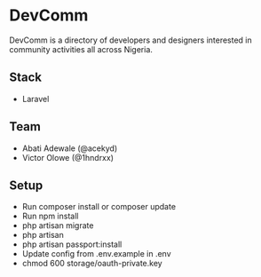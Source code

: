 # DevComm

DevComm is a directory of developers and designers interested in community activities all across Nigeria.

## Stack
- Laravel


## Team

- Abati Adewale (@acekyd)
- Victor Olowe (@1hndrxx)

## Setup

- Run composer install or composer update
- Run npm install
- php artisan migrate
- php artisan
- php artisan passport:install
- Update config from .env.example in .env
- chmod 600 storage/oauth-private.key
